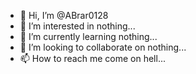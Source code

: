 - 👋 Hi, I’m @ABrar0128
- 👀 I’m interested in nothing...
- 🌱 I’m currently learning nothing...
- 💞️ I’m looking to collaborate on nothing...
- 📫 How to reach me come on hell...

<!---
ABrar0128/ABrar0128 is a ✨ special ✨ repository because its `README.md` (this file) appears on your GitHub profile.
You can click the Preview link to take a look at your changes.
--->
